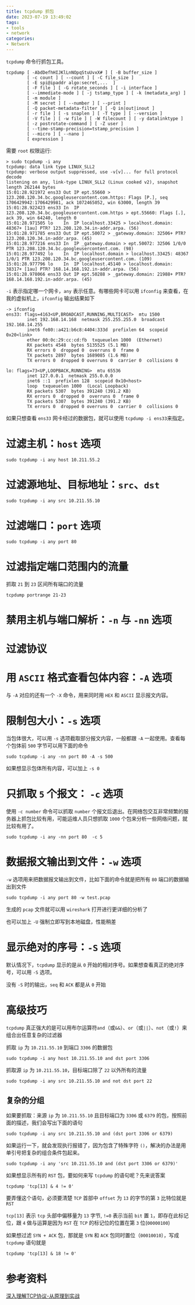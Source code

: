 ```yaml
---
title: tcpdump 抓包
date: 2023-07-19 13:49:02
tags:
- tools
- network
categories:
- Network
---
```


`tcpdump` 命令行抓包工具。

```
tcpdump [ -AbdDefhHIJKlLnNOpqStuUvxX# ] [ -B buffer_size ]
        [ -c count ] [ --count ] [ -C file_size ]
        [ -E spi@ipaddr algo:secret,...  ]
        [ -F file ] [ -G rotate_seconds ] [ -i interface ]
        [ --immediate-mode ] [ -j tstamp_type ] [ -k (metadata_arg) ]
        [ -m module ]
        [ -M secret ] [ --number ] [ --print ]
        [ -Q packet-metadata-filter ] [ -Q in|out|inout ]
        [ -r file ] [ -s snaplen ] [ -T type ] [ --version ]
        [ -V file ] [ -w file ] [ -W filecount ] [ -y datalinktype ]
        [ -z postrotate-command ] [ -Z user ]
        [ --time-stamp-precision=tstamp_precision ]
        [ --micro ] [ --nano ]
        [ expression ]
```
需要 `root` 权限运行:

```shell
> sudo tcpdump -i any
tcpdump: data link type LINUX_SLL2
tcpdump: verbose output suppressed, use -v[v]... for full protocol decode
listening on any, link-type LINUX_SLL2 (Linux cooked v2), snapshot length 262144 bytes
15:01:28.921972 ens33 Out IP ept.55660 > 123.208.120.34.bc.googleusercontent.com.https: Flags [P.], seq 1706429942:1706429981, ack 1072465052, win 63000, length 39
15:01:28.922423 ens33 In  IP 123.208.120.34.bc.googleusercontent.com.https > ept.55660: Flags [.], ack 39, win 64240, length 0
15:01:28.971505 lo    In  IP localhost.33425 > localhost.domain: 48367+ [1au] PTR? 123.208.120.34.in-addr.arpa. (56)
15:01:28.971785 ens33 Out IP ept.50072 > _gateway.domain: 32506+ PTR? 123.208.120.34.in-addr.arpa. (45)
15:01:28.977216 ens33 In  IP _gateway.domain > ept.50072: 32506 1/0/0 PTR 123.208.120.34.bc.googleusercontent.com. (98)
15:01:28.977492 lo    In  IP localhost.domain > localhost.33425: 48367 1/0/1 PTR 123.208.120.34.bc.googleusercontent.com. (109)
15:01:28.977796 lo    In  IP localhost.45140 > localhost.domain: 38317+ [1au] PTR? 168.14.168.192.in-addr.arpa. (56)
15:01:28.978066 ens33 Out IP ept.50288 > _gateway.domain: 21988+ PTR? 168.14.168.192.in-addr.arpa. (45)
```

`-i` 表示指定哪一个网卡，`any` 表示任意。有哪些网卡可以用 `ifconfig` 来查看，在我的虚拟机上，`ifconfig` 输出结果如下

```shell
-> ifconfig
ens33: flags=4163<UP,BROADCAST,RUNNING,MULTICAST>  mtu 1500
        inet 192.168.14.168  netmask 255.255.255.0  broadcast 192.168.14.255
        inet6 fe80::a421:b6c8:4404:333d  prefixlen 64  scopeid 0x20<link>
        ether 00:0c:29:cc:cd:fb  txqueuelen 1000  (Ethernet)
        RX packets 4548  bytes 5135525 (5.1 MB)
        RX errors 0  dropped 0  overruns 0  frame 0
        TX packets 2897  bytes 1689085 (1.6 MB)
        TX errors 0  dropped 0 overruns 0  carrier 0  collisions 0

lo: flags=73<UP,LOOPBACK,RUNNING>  mtu 65536
        inet 127.0.0.1  netmask 255.0.0.0
        inet6 ::1  prefixlen 128  scopeid 0x10<host>
        loop  txqueuelen 1000  (Local Loopback)
        RX packets 5307  bytes 391240 (391.2 KB)
        RX errors 0  dropped 0  overruns 0  frame 0
        TX packets 5307  bytes 391240 (391.2 KB)
        TX errors 0  dropped 0 overruns 0  carrier 0  collisions 0
```
如果只想查看 `ens33` 网卡经过的数据包，就可以使用 `tcpdump -i ens33`来指定。

<!--more-->

# 过滤主机：`host` 选项

```shell
sudo tcpdump -i any host 10.211.55.2
```

# 过滤源地址、目标地址：`src`、`dst`
```shell
sudo tcpdump -i any src 10.211.55.10
```
# 过滤端口：`port` 选项

```shell
sudo tcpdump -i any port 80
```

# 过滤指定端口范围内的流量

抓取 `21` 到 `23` 区间所有端口的流量

```shell
tcpdump portrange 21-23
```

# 禁用主机与端口解析：`-n` 与 `-nn` 选项

# 过滤协议

# 用 `ASCII` 格式查看包体内容：`-A` 选项

与 `-A` 对应的还有一个 `-X` 命令，用来同时用 `HEX` 和 `ASCII` 显示报文内容。

# 限制包大小：`-s` 选项

当包体很大，可以用 `-s` 选项截取部分报文内容，一般都跟 `-A` 一起使用。查看每个包体前 `500` 字节可以用下面的命令

```shell
sudo tcpdump -i any -nn port 80 -A -s 500
```

如果想显示包体所有内容，可以加上 `-s 0`


# 只抓取 `5` 个报文： `-c` 选项

使用 `-c number` 命令可以抓取 `number` 个报文后退出。在网络包交互非常频繁的服务器上抓包比较有用，可能运维人员只想抓取 `1000` 个包来分析一些网络问题，就比较有用了。

```shell
sudo tcpdump -i any -nn port 80  -c 5
```
# 数据报文输出到文件：`-w` 选项

`-w` 选项用来把数据报文输出到文件，比如下面的命令就是把所有 `80` 端口的数据输出到文件

```shell
sudo tcpdump -i any port 80 -w test.pcap
```
生成的 `pcap` 文件就可以用 `wireshark` 打开进行更详细的分析了

也可以加上 `-U` 强制立即写到本地磁盘，性能稍差


# 显示绝对的序号：`-S` 选项
默认情况下，`tcpdump` 显示的是从 `0` 开始的相对序号。如果想查看真正的绝对序号，可以用 `-S` 选项。

没有 `-S` 时的输出，`seq` 和 `ACK` 都是从 `0` 开始

# 高级技巧

`tcpdump` 真正强大的是可以用布尔运算符`and`（或`&&`）、`or`（或`||`）、`not`（或`!`）来组合出任意复杂的过滤器

抓取 `ip` 为 `10.211.55.10` 到端口 `3306` 的数据包

```shell
sudo tcpdump -i any host 10.211.55.10 and dst port 3306
```

抓取源 `ip` 为 `10.211.55.10`，目标端口除了 `22` 以外所有的流量

```shell
sudo tcpdump -i any src 10.211.55.10 and not dst port 22
```
## 复杂的分组

如果要抓取：来源 `ip` 为 `10.211.55.10` 且目标端口为 `3306` 或 `6379` 的包，按照前面的描述，我们会写出下面的语句

```shell
sudo tcpdump -i any src 10.211.55.10 and (dst port 3306 or 6379)
```
如果运行一下，就会发现执行报错了，因为包含了特殊字符 `()`，解决的办法是用单引号把复杂的组合条件包起来。

```shell
sudo tcpdump -i any 'src 10.211.55.10 and (dst port 3306 or 6379)'
```

如果想显示所有的 `RST` 包，要如何来写 `tcpdump` 的语句呢？先来说答案

```shell
tcpdump 'tcp[13] & 4 != 0'
```

要弄懂这个语句，必须要清楚 `TCP` 首部中 `offset` 为 `13` 的字节的第 `3` 比特位就是 `RST`

`tcp[13]` 表示 `tcp` 头部中偏移量为 `13` 字节, `!=0` 表示当前 `bit` 置 `1`，即存在此标记位，跟 `4` 做与运算是因为 `RST` 在 `TCP` 的标记位的位置在第 `3` 位(`00000100`)

如果想过滤 `SYN + ACK` 包，那就是 `SYN` 和 `ACK` 包同时置位（`00010010`），写成 `tcpdump` 语句就是
```shell
tcpdump 'tcp[13] & 18 != 0'
```
# 参考资料

[深入理解TCP协议-从原理到实战]()
